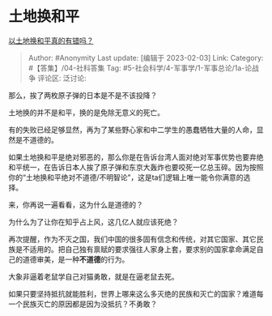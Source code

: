 # 土地换和平
[以土地换和平真的有错吗？](https://www.zhihu.com/question/581573258/answer/2873755065)

> Author: #Anonymity
> Last update: [编辑于 2023-02-03]
> Link:
> Category: #【答集】/04-社科答集
> Tag: #5-社会科学/4-军事学/1-军事总论/1a-论战争 
> 评论区:
> 泛讨论:

那么，挨了两枚原子弹的日本是不是不该投降？

土地换的并不是和平，换的是免除无意义的死亡。

有的失败已经足够显然，再为了某些野心家和中二学生的愚蠢牺牲大量的人命，显然是不道德的。

如果土地换和平是绝对邪恶的，那么你是在告诉台湾人面对绝对军事优势也要弃绝和平统一，在告诉日本人挨了原子弹和东京大轰炸也要咬死一亿总玉碎。因为按照你的“土地换和平绝对不道德/不明智论”，这是ta们逻辑上唯一能令你满意的选择。

来，你再说一遍看看，这为什么是道德的？

为什么为了让你在知乎占上风，这几亿人就应该死绝？

再次提醒，作为不灭之国，我们中国的很多固有信念和传统，对其它国家、其它民族是不适用的。把自己独有禀赋的要求强往人家身上套，要求别的国家拿命满足自己的道德审美，是一种**不道德**的行为。

大象非逼着老鼠学自己对猫勇敢，就是在逼老鼠去死。

如果只要坚持抵抗就能胜利，世界上哪来这么多灭绝的民族和灭亡的国家？难道每一个民族灭亡的原因都是因为没抵抗？不勇敢？
